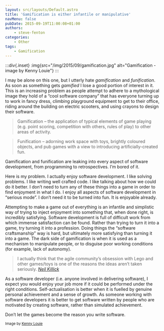 ```yaml
---
layout: src/layouts/Default.astro
title: 'Gamification is either infantile or manipulative'
navMenu: false
pubDate: 2015-09-19T11:00:08+01:00
authors:
    - steve-fenton
categories:
    - Other
tags:
    - Gamification
---
```


:::div{.inset}
:img{src="/img/2015/09/gamification.jpg" alt="Gamification - image by Kenny Louie"}
:::

I may be alone on this one, but I utterly hate *gamification* and *funification*. As soon as something gets *gamified* I lose a good portion of interest in it. This is an increasing problem as people attempt to adhere to a mythological image they hold of a “cool software company” that has everyone turning up to work in fancy dress, climbing playground equipment to get to their office, riding around the building on electric scooters, and using crayons to design their software.

> Gamification – the application of typical elements of game playing (e.g. point scoring, competition with others, rules of play) to other areas of activity.

> Funification – adorning work space with toys, brightly coloured objects, and pub games with a view to introducing artificially-created fun.

Gamification and funification are leaking into every aspect of software development, from programming to retrospectives. I’m bored of it.

Here is my problem. I actually enjoy software development. I like solving problems. I like writing well crafted code. I like talking about how we could do it better. I don’t need to turn any of these things into a game in order to find enjoyment in what I do. I enjoy all aspects of software development in “serious mode”. I don’t need it to be turned into fun. It is enjoyable already.

Attempting to make a game out of everything is an infantile and simplistic way of trying to inject enjoyment into something that, when done right, is incredibly satisfying. Software development is full of difficult work from which immense satisfaction can be found. Rather than trying to turn it into a game, try turning it into a profession. Doing things the “software craftsmanship” way is hard, but ultimately more satisfying than turning it into a game. The dark side of gamification is when it is used as a mechanism to manipulate people, or to disguise poor working conditions (for example, lack of autonomy).

> I actually think that the agile community’s obsession with Lego and other games/toys is one of the reasons the ideas aren’t taken seriously. <cite>[Neil Killick](http://neilkillick.com/)</cite>

As a software developer (i.e. anyone involved in delivering software), I expect you would enjoy your job more if it could be performed under the right conditions. Self-actualisation is better when it is fuelled by genuine personal achievement and a sense of growth. As someone working with software developers it is better to get software written by people who are motivated by creating software, rather than simulated achievement.

Don’t let the games become the reason you write software.

<small>Image by [Kenny Louie](https://www.flickr.com/photos/kwl/)</small>